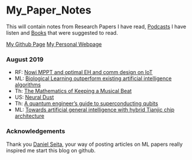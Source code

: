 # My_Paper_Notes
This will contain notes from Research Papers I have read, [Podcasts][4] I have listen and [Books][3] that were suggested to read.

[My Github Page][1]
[My Personal Webpage][2]


### August 2019
- RF: [Nowi MPPT and optimal EH and comm design on IoT](RF/Nowi_MPPT.md)
- ML: [Biological Learning outperform existing artificial intelligence algorithms](ML/Biological_Learning.md)
- Th: [The Mathematics of Keeping a Musical Beat](Theory/Math_keeping_Musical_beat.md)
- US: [Neural Dust](Ultrasound/Neural_Dust.md)
- Th: [A quantum engineer’s guide to superconducting qubits](Theory/Quantum_Computing_Review.md)
- ML: [Towards artificial general intelligence with hybrid Tianjic chip architecture](ML/AGI_Tianjic_Chip.md)

[1]:https://sriharshakondapalli.github.io/
[2]:https://sites.google.com/view/sriharshakondapalli
[3]:Books_To_Do.md
[4]:Podcasts.md

### Acknowledgements 

Thank you [Daniel Seita](https://github.com/DanielTakeshi), your way of posting articles on ML papers really inspired me start this blog on github.
